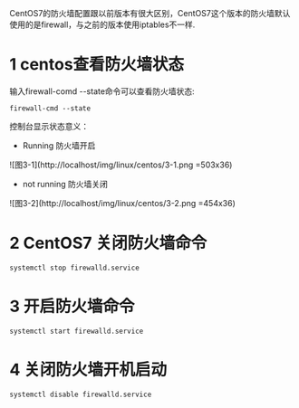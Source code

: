 <div class="jumbotron">
	<p>CentOS7的防火墙配置跟以前版本有很大区别，CentOS7这个版本的防火墙默认使用的是firewall，与之前的版本使用iptables不一样.</p>
</div>

1 centos查看防火墙状态
===

输入firewall-comd --state命令可以查看防火墙状态:

```
firewall-cmd --state
```

控制台显示状态意义：

- Running 防火墙开启

![图3-1](http://localhost/img/linux/centos/3-1.png =503x36)

- not running 防火墙关闭

![图3-2](http://localhost/img/linux/centos/3-2.png =454x36)


2 CentOS7 关闭防火墙命令
===
```
systemctl stop firewalld.service
```

3 开启防火墙命令
===

```
systemctl start firewalld.service
```

4 关闭防火墙开机启动
===
```
systemctl disable firewalld.service
```